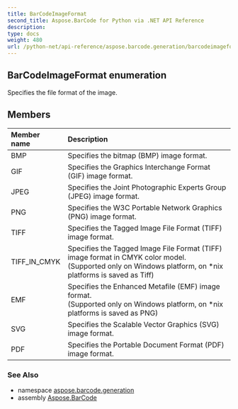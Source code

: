 ```yaml
---
title: BarCodeImageFormat
second_title: Aspose.BarCode for Python via .NET API Reference
description: 
type: docs
weight: 480
url: /python-net/api-reference/aspose.barcode.generation/barcodeimageformat/
---
```


## BarCodeImageFormat enumeration

Specifies the file format of the image.

## Members
| Member name | Description |
| :- | :- |
|BMP|Specifies the bitmap (BMP) image format.|
|GIF|Specifies the Graphics Interchange Format (GIF) image format.|
|JPEG|Specifies the Joint Photographic Experts Group (JPEG) image format.|
|PNG|Specifies the W3C Portable Network Graphics (PNG) image format.|
|TIFF|Specifies the Tagged Image File Format (TIFF) image format.|
|TIFF_IN_CMYK|Specifies the Tagged Image File Format (TIFF) image format in CMYK color model. <br/>            (Supported only on Windows platform, on *nix platforms is saved as Tiff)|
|EMF|Specifies the Enhanced Metafile (EMF) image format.<br/>            (Supported only on Windows platform, on *nix platforms is saved as PNG)|
|SVG|Specifies the Scalable Vector Graphics (SVG) image format.|
|PDF|Specifies the Portable Document Format (PDF) image format.|

### See Also

* namespace [aspose.barcode.generation](/barcode/python-net/api-reference/aspose.barcode.generation/)
* assembly [Aspose.BarCode](/barcode/python-net/api-reference/)


